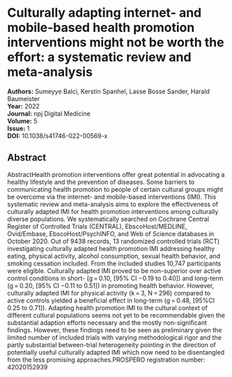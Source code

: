 # Culturally adapting internet- and mobile-based health promotion interventions might not be worth the effort: a systematic review and meta-analysis

**Authors:** Sumeyye Balci, Kerstin Spanhel, Lasse Bosse Sander, Harald Baumeister  
**Year:** 2022  
**Journal:** npj Digital Medicine  
**Volume:** 5  
**Issue:** 1  
**DOI:** 10.1038/s41746-022-00569-x  

## Abstract
AbstractHealth promotion interventions offer great potential in advocating a healthy lifestyle and the prevention of diseases. Some barriers to communicating health promotion to people of certain cultural groups might be overcome via the internet- and mobile-based interventions (IMI). This systematic review and meta-analysis aims to explore the effectiveness of culturally adapted IMI for health promotion interventions among culturally diverse populations. We systematically searched on Cochrane Central Register of Controlled Trials (CENTRAL), EbscoHost/MEDLINE, Ovid/Embase, EbscoHost/PsychINFO, and Web of Science databases in October 2020. Out of 9438 records, 13 randomized controlled trials (RCT) investigating culturally adapted health promotion IMI addressing healthy eating, physical activity, alcohol consumption, sexual health behavior, and smoking cessation included. From the included studies 10,747 participants were eligible. Culturally adapted IMI proved to be non-superior over active control conditions in short- (g = 0.10, [95% CI −0.19 to 0.40]) and long-term (g = 0.20, [95% CI −0.11 to 0.51]) in promoting health behavior. However, culturally adapted IMI for physical activity (k = 3, N = 296) compared to active controls yielded a beneficial effect in long-term (g = 0.48, [95%CI 0.25 to 0.71]). Adapting health promotion IMI to the cultural context of different cultural populations seems not yet to be recommendable given the substantial adaption efforts necessary and the mostly non-significant findings. However, these findings need to be seen as preliminary given the limited number of included trials with varying methodological rigor and the partly substantial between-trial heterogeneity pointing in the direction of potentially useful culturally adapted IMI which now need to be disentangled from the less promising approaches.PROSPERO registration number: 42020152939

